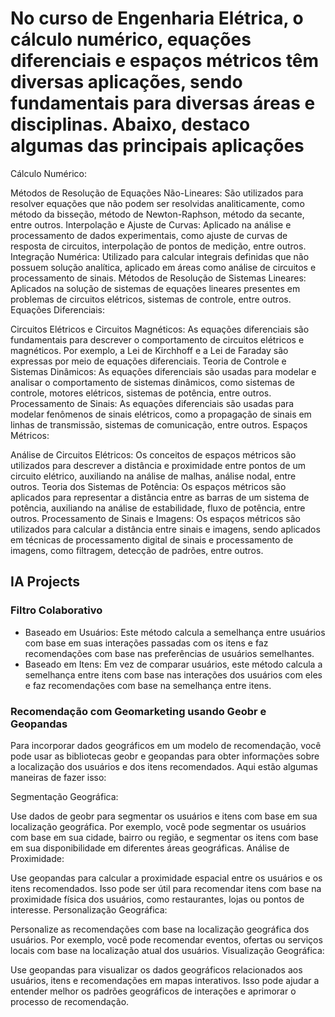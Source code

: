 # No curso de Engenharia Elétrica, o cálculo numérico, equações diferenciais e espaços métricos têm diversas aplicações, sendo fundamentais para diversas áreas e disciplinas. Abaixo, destaco algumas das principais aplicações

Cálculo Numérico:

Métodos de Resolução de Equações Não-Lineares: São utilizados para resolver equações que não podem ser resolvidas analiticamente, como método da bisseção, método de Newton-Raphson, método da secante, entre outros.
Interpolação e Ajuste de Curvas: Aplicado na análise e processamento de dados experimentais, como ajuste de curvas de resposta de circuitos, interpolação de pontos de medição, entre outros.
Integração Numérica: Utilizado para calcular integrais definidas que não possuem solução analítica, aplicado em áreas como análise de circuitos e processamento de sinais.
Métodos de Resolução de Sistemas Lineares: Aplicados na solução de sistemas de equações lineares presentes em problemas de circuitos elétricos, sistemas de controle, entre outros.
Equações Diferenciais:

Circuitos Elétricos e Circuitos Magnéticos: As equações diferenciais são fundamentais para descrever o comportamento de circuitos elétricos e magnéticos. Por exemplo, a Lei de Kirchhoff e a Lei de Faraday são expressas por meio de equações diferenciais.
Teoria de Controle e Sistemas Dinâmicos: As equações diferenciais são usadas para modelar e analisar o comportamento de sistemas dinâmicos, como sistemas de controle, motores elétricos, sistemas de potência, entre outros.
Processamento de Sinais: As equações diferenciais são usadas para modelar fenômenos de sinais elétricos, como a propagação de sinais em linhas de transmissão, sistemas de comunicação, entre outros.
Espaços Métricos:

Análise de Circuitos Elétricos: Os conceitos de espaços métricos são utilizados para descrever a distância e proximidade entre pontos de um circuito elétrico, auxiliando na análise de malhas, análise nodal, entre outros.
Teoria dos Sistemas de Potência: Os espaços métricos são aplicados para representar a distância entre as barras de um sistema de potência, auxiliando na análise de estabilidade, fluxo de potência, entre outros.
Processamento de Sinais e Imagens: Os espaços métricos são utilizados para calcular a distância entre sinais e imagens, sendo aplicados em técnicas de processamento digital de sinais e processamento de imagens, como filtragem, detecção de padrões, entre outros.

## IA Projects

### Filtro Colaborativo

- Baseado em Usuários: Este método calcula a semelhança entre usuários com base em suas interações passadas com os itens e faz recomendações com base nas preferências de usuários semelhantes.
- Baseado em Itens: Em vez de comparar usuários, este método calcula a semelhança entre itens com base nas interações dos usuários com eles e faz recomendações com base na semelhança entre itens.

### Recomendação com Geomarketing usando Geobr e Geopandas

Para incorporar dados geográficos em um modelo de recomendação, você pode usar as bibliotecas geobr e geopandas para obter informações sobre a localização dos usuários e dos itens recomendados. Aqui estão algumas maneiras de fazer isso:

Segmentação Geográfica:

Use dados de geobr para segmentar os usuários e itens com base em sua localização geográfica. Por exemplo, você pode segmentar os usuários com base em sua cidade, bairro ou região, e segmentar os itens com base em sua disponibilidade em diferentes áreas geográficas.
Análise de Proximidade:

Use geopandas para calcular a proximidade espacial entre os usuários e os itens recomendados. Isso pode ser útil para recomendar itens com base na proximidade física dos usuários, como restaurantes, lojas ou pontos de interesse.
Personalização Geográfica:

Personalize as recomendações com base na localização geográfica dos usuários. Por exemplo, você pode recomendar eventos, ofertas ou serviços locais com base na localização atual dos usuários.
Visualização Geográfica:

Use geopandas para visualizar os dados geográficos relacionados aos usuários, itens e recomendações em mapas interativos. Isso pode ajudar a entender melhor os padrões geográficos de interações e aprimorar o processo de recomendação.
